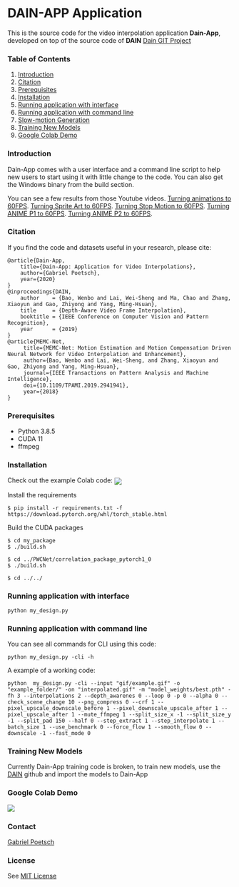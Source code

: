 
# DAIN-APP Application
This is the source code for the video interpolation application **Dain-App**, developed on top of the source code of **DAIN**
[Dain GIT Project](https://github.com/baowenbo/DAIN)


### Table of Contents
1. [Introduction](#introduction)
1. [Citation](#citation)
1. [Prerequisites](#prerequisites)
1. [Installation](#installation)
1. [Running application with interface](#running-application-with-interface)
1. [Running application with command line](#running-application-with-command-line) 
1. [Slow-motion Generation](#slow-motion-generation)
1. [Training New Models](#training-new-models)
1. [Google Colab Demo](#google-colab-demo)

### Introduction
Dain-App comes with a user interface and a command line script to help new users to start using it with little change to the code. You can also get the Windows binary from the build section.

You can see a few results from those Youtube videos.
[Turning animations to 60FPS](https://youtu.be/IK-Q3EcTnTA).
[Turning Sprite Art to 60FPS](https://youtu.be/q2i6FXVjNT0).
[Turning Stop Motion to 60FPS](https://youtu.be/eAUn7Nvx73s).
[Turning ANIME P1 to 60FPS](https://youtu.be/Auum01OEs8k).
[Turning ANIME P2 to 60FPS](https://youtu.be/x67aYuZ-0YI).


### Citation
If you find the code and datasets useful in your research, please cite:
	
	@article{Dain-App,
		title={Dain-App: Application for Video Interpolations},
		author={Gabriel Poetsch},
		year={2020}
	}
	@inproceedings{DAIN,
        author    = {Bao, Wenbo and Lai, Wei-Sheng and Ma, Chao and Zhang, Xiaoyun and Gao, Zhiyong and Yang, Ming-Hsuan}, 
        title     = {Depth-Aware Video Frame Interpolation}, 
        booktitle = {IEEE Conference on Computer Vision and Pattern Recognition},
        year      = {2019}
    }
    @article{MEMC-Net,
         title={MEMC-Net: Motion Estimation and Motion Compensation Driven Neural Network for Video Interpolation and Enhancement},
         author={Bao, Wenbo and Lai, Wei-Sheng, and Zhang, Xiaoyun and Gao, Zhiyong and Yang, Ming-Hsuan},
         journal={IEEE Transactions on Pattern Analysis and Machine Intelligence},
         doi={10.1109/TPAMI.2019.2941941},
         year={2018}
    }	

### Prerequisites
- Python 3.8.5
- CUDA 11
- ffmpeg

### Installation
Check out the example Colab code:
[<img src="https://colab.research.google.com/assets/colab-badge.svg" align="center">](https://colab.research.google.com/github/BurguerJohn/Dain-App/blob/master/Dain_App_Colab.ipynb)

Install the requirements
	
	$ pip install -r requirements.txt -f https://download.pytorch.org/whl/torch_stable.html
	
Build the CUDA packages

	$ cd my_package 
	$ ./build.sh
	
	$ cd ../PWCNet/correlation_package_pytorch1_0
	$ ./build.sh
	
	$ cd ../../	

### Running application with interface
    python my_design.py

### Running application with command line
You can see all commands for CLI using this code:

    python my_design.py -cli -h
A example of a working code:

    python  my_design.py -cli --input "gif/example.gif" -o "example_folder/" -on "interpolated.gif" -m "model_weights/best.pth" -fh 3 --interpolations 2 --depth_awarenes 0 --loop 0 -p 0 --alpha 0 --check_scene_change 10 --png_compress 0 --crf 1 --pixel_upscale_downscale_before 1 --pixel_downscale_upscale_after 1 --pixel_upscale_after 1 --mute_ffmpeg 1 --split_size_x -1 --split_size_y -1 --split_pad 150 --half 0 --step_extract 1 --step_interpolate 1 --batch_size 1 --use_benchmark 0 --force_flow 1 --smooth_flow 0 --downscale -1 --fast_mode 0

### Training New Models
Currently Dain-App training code is broken, to train new models, use the [DAIN](https://github.com/baowenbo/DAIN) github and import the models to Dain-App

### Google Colab Demo
[<img src="https://colab.research.google.com/assets/colab-badge.svg" align="center">](https://colab.research.google.com/github/BurguerJohn/Dain-App/blob/master/Dain_App_Colab.ipynb)

### Contact
[Gabriel Poetsch](mailto:griskai.yt@gmail.com)

### License
See [MIT License](https://github.com/BurguerJohn/Dain-App/blob/master/LICENSE)
